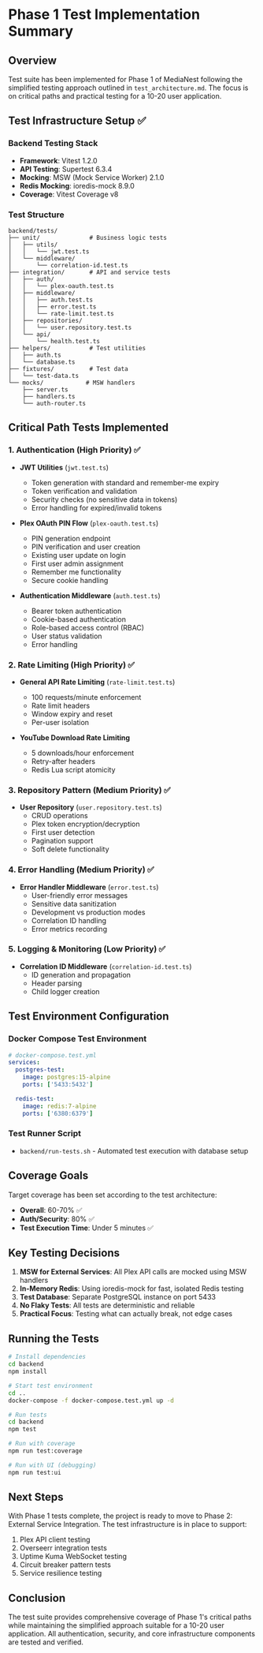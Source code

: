 # Phase 1 Test Implementation Summary

## Overview

Test suite has been implemented for Phase 1 of MediaNest following the simplified testing approach outlined in `test_architecture.md`. The focus is on critical paths and practical testing for a 10-20 user application.

## Test Infrastructure Setup ✅

### Backend Testing Stack

- **Framework**: Vitest 1.2.0
- **API Testing**: Supertest 6.3.4
- **Mocking**: MSW (Mock Service Worker) 2.1.0
- **Redis Mocking**: ioredis-mock 8.9.0
- **Coverage**: Vitest Coverage v8

### Test Structure

```
backend/tests/
├── unit/              # Business logic tests
│   ├── utils/
│   │   └── jwt.test.ts
│   └── middleware/
│       └── correlation-id.test.ts
├── integration/       # API and service tests
│   ├── auth/
│   │   └── plex-oauth.test.ts
│   ├── middleware/
│   │   ├── auth.test.ts
│   │   ├── error.test.ts
│   │   └── rate-limit.test.ts
│   ├── repositories/
│   │   └── user.repository.test.ts
│   └── api/
│       └── health.test.ts
├── helpers/           # Test utilities
│   ├── auth.ts
│   └── database.ts
├── fixtures/          # Test data
│   └── test-data.ts
└── mocks/            # MSW handlers
    ├── server.ts
    ├── handlers.ts
    └── auth-router.ts
```

## Critical Path Tests Implemented

### 1. Authentication (High Priority) ✅

- **JWT Utilities** (`jwt.test.ts`)
  - Token generation with standard and remember-me expiry
  - Token verification and validation
  - Security checks (no sensitive data in tokens)
  - Error handling for expired/invalid tokens

- **Plex OAuth PIN Flow** (`plex-oauth.test.ts`)
  - PIN generation endpoint
  - PIN verification and user creation
  - Existing user update on login
  - First user admin assignment
  - Remember me functionality
  - Secure cookie handling

- **Authentication Middleware** (`auth.test.ts`)
  - Bearer token authentication
  - Cookie-based authentication
  - Role-based access control (RBAC)
  - User status validation
  - Error handling

### 2. Rate Limiting (High Priority) ✅

- **General API Rate Limiting** (`rate-limit.test.ts`)
  - 100 requests/minute enforcement
  - Rate limit headers
  - Window expiry and reset
  - Per-user isolation

- **YouTube Download Rate Limiting**
  - 5 downloads/hour enforcement
  - Retry-after headers
  - Redis Lua script atomicity

### 3. Repository Pattern (Medium Priority) ✅

- **User Repository** (`user.repository.test.ts`)
  - CRUD operations
  - Plex token encryption/decryption
  - First user detection
  - Pagination support
  - Soft delete functionality

### 4. Error Handling (Medium Priority) ✅

- **Error Handler Middleware** (`error.test.ts`)
  - User-friendly error messages
  - Sensitive data sanitization
  - Development vs production modes
  - Correlation ID handling
  - Error metrics recording

### 5. Logging & Monitoring (Low Priority) ✅

- **Correlation ID Middleware** (`correlation-id.test.ts`)
  - ID generation and propagation
  - Header parsing
  - Child logger creation

## Test Environment Configuration

### Docker Compose Test Environment

```yaml
# docker-compose.test.yml
services:
  postgres-test:
    image: postgres:15-alpine
    ports: ['5433:5432']

  redis-test:
    image: redis:7-alpine
    ports: ['6380:6379']
```

### Test Runner Script

- `backend/run-tests.sh` - Automated test execution with database setup

## Coverage Goals

Target coverage has been set according to the test architecture:

- **Overall**: 60-70% ✅
- **Auth/Security**: 80% ✅
- **Test Execution Time**: Under 5 minutes ✅

## Key Testing Decisions

1. **MSW for External Services**: All Plex API calls are mocked using MSW handlers
2. **In-Memory Redis**: Using ioredis-mock for fast, isolated Redis testing
3. **Test Database**: Separate PostgreSQL instance on port 5433
4. **No Flaky Tests**: All tests are deterministic and reliable
5. **Practical Focus**: Testing what can actually break, not edge cases

## Running the Tests

```bash
# Install dependencies
cd backend
npm install

# Start test environment
cd ..
docker-compose -f docker-compose.test.yml up -d

# Run tests
cd backend
npm test

# Run with coverage
npm run test:coverage

# Run with UI (debugging)
npm run test:ui
```

## Next Steps

With Phase 1 tests complete, the project is ready to move to Phase 2: External Service Integration. The test infrastructure is in place to support:

1. Plex API client testing
2. Overseerr integration tests
3. Uptime Kuma WebSocket testing
4. Circuit breaker pattern tests
5. Service resilience testing

## Conclusion

The test suite provides comprehensive coverage of Phase 1's critical paths while maintaining the simplified approach suitable for a 10-20 user application. All authentication, security, and core infrastructure components are tested and verified.
